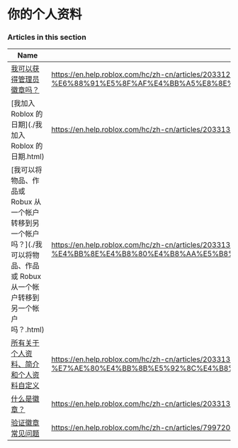# 你的个人资料  
### Articles in this section
Name|URL
-|-
[我可以获得管理员徽章吗？](./我可以获得管理员徽章吗？.html) |https://en.help.roblox.com/hc/zh-cn/articles/203312360-%E6%88%91%E5%8F%AF%E4%BB%A5%E8%8E%B7%E5%BE%97%E7%AE%A1%E7%90%86%E5%91%98%E5%BE%BD%E7%AB%A0%E5%90%97-
[我加入 Roblox 的日期](./我加入 Roblox 的日期.html) |https://en.help.roblox.com/hc/zh-cn/articles/203313060-%E6%88%91%E5%8A%A0%E5%85%A5-Roblox-%E7%9A%84%E6%97%A5%E6%9C%9F
[我可以将物品、作品或 Robux 从一个帐户转移到另一个帐户吗？](./我可以将物品、作品或 Robux 从一个帐户转移到另一个帐户吗？.html) |https://en.help.roblox.com/hc/zh-cn/articles/203313090-%E6%88%91%E5%8F%AF%E4%BB%A5%E5%B0%86%E7%89%A9%E5%93%81-%E4%BD%9C%E5%93%81%E6%88%96-Robux-%E4%BB%8E%E4%B8%80%E4%B8%AA%E5%B8%90%E6%88%B7%E8%BD%AC%E7%A7%BB%E5%88%B0%E5%8F%A6%E4%B8%80%E4%B8%AA%E5%B8%90%E6%88%B7%E5%90%97-
[所有关于个人资料、简介和个人资料自定义](./所有关于个人资料、简介和个人资料自定义.html) |https://en.help.roblox.com/hc/zh-cn/articles/203313660-%E6%89%80%E6%9C%89%E5%85%B3%E4%BA%8E%E4%B8%AA%E4%BA%BA%E8%B5%84%E6%96%99-%E7%AE%80%E4%BB%8B%E5%92%8C%E4%B8%AA%E4%BA%BA%E8%B5%84%E6%96%99%E8%87%AA%E5%AE%9A%E4%B9%89
[什么是徽章？](./什么是徽章？.html) |https://en.help.roblox.com/hc/zh-cn/articles/203313620-%E4%BB%80%E4%B9%88%E6%98%AF%E5%BE%BD%E7%AB%A0-
[验证徽章常见问题](./验证徽章常见问题.html) |https://en.help.roblox.com/hc/zh-cn/articles/7997207259156-%E9%AA%8C%E8%AF%81%E5%BE%BD%E7%AB%A0%E5%B8%B8%E8%A7%81%E9%97%AE%E9%A2%98